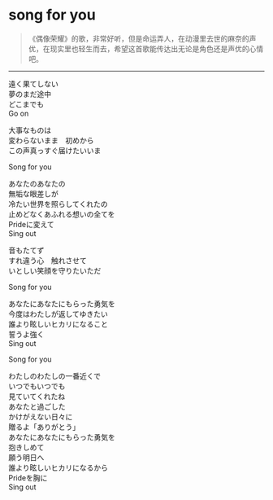 # song for you

> 《偶像荣耀》的歌，非常好听，但是命运弄人，在动漫里去世的麻奈的声优，在现实里也轻生而去，希望这首歌能传达出无论是角色还是声优的心情吧。

---

<div class='lyrics'>

<p>
遠く果てしない<br/>
夢のまだ途中<br/>
どこまでも<br/>
Go on<br/>
</p>

<p>
大事なものは<br/>
変わらないまま　初めから<br/>
この声真っすぐ届けたいいま<br/>
</p>

<p>
Song for you<br/>
</p>

<p>
あなたのあなたの<br/>
無垢な眼差しが<br/>
冷たい世界を照らしてくれたの<br/>
止めどなくあふれる想いの全てを<br/>
Prideに変えて<br/>
Sing out<br/>
</p>

<p>
音もたてず<br/>
すれ違う心　触れさせて<br/>
いとしい笑顔を守りたいただ<br/>
</p>

<p>
Song for you<br/>
</p>

<p>
あなたにあなたにもらった勇気を<br/>
今度はわたしが返してゆきたい<br/>
誰より眩しいヒカリになること<br/>
誓うよ強く<br/>
Sing out<br/>
</p>

<p>
Song for you<br/>
</p>

<p>
わたしのわたしの一番近くで<br/>
いつでもいつでも<br/>
見ていてくれたね<br/>
あなたと過ごした<br/>
かけがえない日々に<br/>
贈るよ「ありがとう」<br/>
あなたにあなたにもらった勇気を<br/>
抱きしめて<br/>
願う明日へ<br/>
誰より眩しいヒカリになるから<br/>
Prideを胸に<br/>
Sing out<br/>
</p>

</div>
